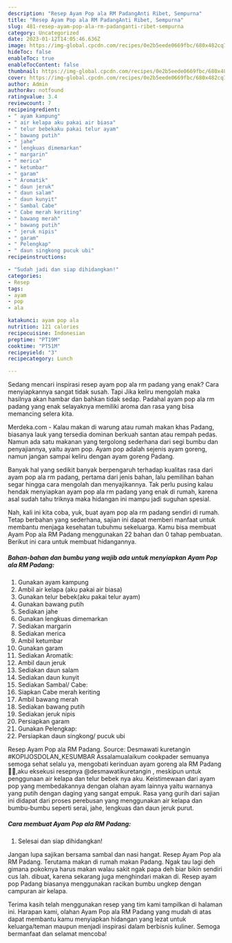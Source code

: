 ```yaml
---
description: "Resep Ayam Pop ala RM PadangAnti Ribet, Sempurna"
title: "Resep Ayam Pop ala RM PadangAnti Ribet, Sempurna"
slug: 481-resep-ayam-pop-ala-rm-padanganti-ribet-sempurna
category: Uncategorized
date: 2023-01-12T14:05:46.636Z
image: https://img-global.cpcdn.com/recipes/0e2b5eede0669fbc/680x482cq70/ayam-pop-ala-rm-padang-foto-resep-utama.jpg
hideToc: false
enableToc: true
enableTocContent: false
thumbnail: https://img-global.cpcdn.com/recipes/0e2b5eede0669fbc/680x482cq70/ayam-pop-ala-rm-padang-foto-resep-utama.jpg
cover: https://img-global.cpcdn.com/recipes/0e2b5eede0669fbc/680x482cq70/ayam-pop-ala-rm-padang-foto-resep-utama.jpg
author: Admin
authorAv: notfound
ratingvalue: 3.4
reviewcount: 7
recipeingredient:
- " ayam kampung"
- " air kelapa aku pakai air biasa"
- " telur bebekaku pakai telur ayam"
- " bawang putih"
- " jahe"
- " lengkuas dimemarkan"
- " margarin"
- " merica"
- " ketumbar"
- " garam"
- " Aromatik"
- " daun jeruk"
- " daun salam"
- " daun kunyit"
- " Sambal Cabe"
- " Cabe merah keriting"
- " bawang merah"
- " bawang putih"
- " jeruk nipis"
- " garam"
- " Pelengkap"
- " daun singkong pucuk ubi"
recipeinstructions:

- "Sudah jadi dan siap dihidangkan!"
categories:
- Resep
tags:
- ayam
- pop
- ala

katakunci: ayam pop ala 
nutrition: 121 calories
recipecuisine: Indonesian
preptime: "PT19M"
cooktime: "PT51M"
recipeyield: "3"
recipecategory: Lunch

---
```



Sedang mencari inspirasi resep ayam pop ala rm padang yang enak? Cara menyiapkannya sangat tidak susah. Tapi Jika keliru mengolah maka hasilnya akan hambar dan bahkan tidak sedap. Padahal ayam pop ala rm padang yang enak selayaknya memiliki aroma dan rasa yang bisa memancing selera kita.


Merdeka.com - Kalau makan di warung atau rumah makan khas Padang, biasanya lauk yang tersedia dominan berkuah santan atau rempah pedas. Namun ada satu makanan yang tergolong sederhana dari segi bumbu dan penyajiannya, yaitu ayam pop. Ayam pop adalah sejenis ayam goreng, namun jangan sampai keliru dengan ayam goreng Padang.

Banyak hal yang sedikit banyak berpengaruh terhadap kualitas rasa dari ayam pop ala rm padang, pertama dari jenis bahan, lalu pemilihan bahan segar hingga cara mengolah dan menyajikannya. Tak perlu pusing kalau hendak menyiapkan ayam pop ala rm padang yang enak di rumah, karena asal sudah tahu triknya maka hidangan ini mampu jadi suguhan spesial.


Nah, kali ini kita coba, yuk, buat ayam pop ala rm padang sendiri di rumah. Tetap berbahan yang sederhana, sajian ini dapat memberi manfaat untuk membantu menjaga kesehatan tubuhmu sekeluarga. Kamu bisa membuat Ayam Pop ala RM Padang menggunakan 22 bahan dan 0 tahap pembuatan. Berikut ini cara untuk membuat hidangannya.

<!--inarticleads1-->

##### Bahan-bahan dan bumbu yang wajib ada untuk menyiapkan Ayam Pop ala RM Padang:

1. Gunakan  ayam kampung
1. Ambil  air kelapa (aku pakai air biasa)
1. Gunakan  telur bebek(aku pakai telur ayam)
1. Gunakan  bawang putih
1. Sediakan  jahe
1. Gunakan  lengkuas dimemarkan
1. Sediakan  margarin
1. Sediakan  merica
1. Ambil  ketumbar
1. Gunakan  garam
1. Sediakan  Aromatik:
1. Ambil  daun jeruk
1. Sediakan  daun salam
1. Sediakan  daun kunyit
1. Sediakan  Sambal/ Cabe:
1. Siapkan  Cabe merah keriting
1. Ambil  bawang merah
1. Sediakan  bawang putih
1. Sediakan  jeruk nipis
1. Persiapkan  garam
1. Gunakan  Pelengkap:
1. Persiapkan  daun singkong/ pucuk ubi


Resep Ayam Pop ala RM Padang. Source: Desmawati kuretangin #KOPIJOSDOLAN_KESUMBAR Assalamualaikum cookpader semuanya semoga sehat selalu ya, mengobati kerinduan ayam goreng ala RM Padang 🤤😉,aku eksekusi resepnya @desmawatikuretangin , meskipun untuk penggunaan air kelapa dan telur bebek nya aku. Keistimewaan dari ayam pop yang membedakannya dengan olahan ayam lainnya yaitu warnanya yang putih dengan daging yang sangat empuk. Rasa yang gurih dari sajian ini didapat dari proses perebusan yang menggunakan air kelapa dan bumbu-bumbu seperti serai, jahe, lengkuas dan daun jeruk purut. 

<!--inarticleads2-->

##### Cara membuat Ayam Pop ala RM Padang:


1. Selesai dan siap dihidangkan!

Jangan lupa sajikan bersama sambal dan nasi hangat. Resep Ayam Pop ala RM Padang. Terutama makan di rumah makan Padang. Ngak tau lagi deh gimana pokoknya harus makan walau sakit ngak papa deh biar bikin sendiri cus lah. dibuat, karena sekarang juga menghindari makan di. Resep ayam pop Padang biasanya menggunakan racikan bumbu ungkep dengan campuran air kelapa. 

Terima kasih telah menggunakan resep yang tim kami tampilkan di halaman ini. Harapan kami, olahan Ayam Pop ala RM Padang yang mudah di atas dapat membantu kamu menyiapkan hidangan yang lezat untuk keluarga/teman maupun menjadi inspirasi dalam berbisnis kuliner. Semoga bermanfaat dan selamat mencoba!
